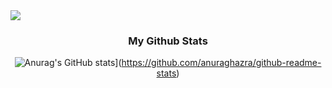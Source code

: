 <img src="https://vitruvius.museumseven.com/render/600-600@2/dp-476821-22.jpg">

<h3 align="center"> My Github Stats </h3>
<div align="center">

![Anurag's GitHub stats](https://github-readme-stats.vercel.app/api?username=flowerdonk&hide_title=true&show_icons=true&include_all_commits=true&disable_animations=true&theme=vue)](https://github.com/anuraghazra/github-readme-stats)
</div>
